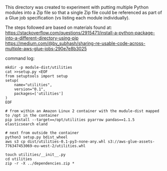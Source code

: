 This directory was created to experiment with putting multiple Python modules into a Zip file so that a single Zip file could be referenced as part of a Glue job specification (vs listing each module individually).  

The steps followed are based on materials found at:
https://stackoverflow.com/questions/2915471/install-a-python-package-into-a-different-directory-using-pip
https://medium.com/@bv_subhash/sharing-re-usable-code-across-multiple-aws-glue-jobs-290e7e8b3025

command log:
```
mkdir -p module-dist/utilities
cat >>setup.py <EOF
from setuptools import setup
setup(
    name="utilities",
    version="0.1",
    packages=['utilities']
)
EOF

# from within an Amazon Linux 2 container with the mudule-dist mapped to /opt in the container
pip install --target==/opt/utilities pyarrow pandas==1.1.5 elasticsearch eland

# next from outside the container
python3 setup.py bdist_wheel
aws s3 cp dist/utilities-0.1-py3-none-any.whl s3://aws-glue-assets-776347453069-eu-west-2/utilities.whl

touch utilities/__init__.py
cd utilities
zip -r -X ../dependencies.zip *

